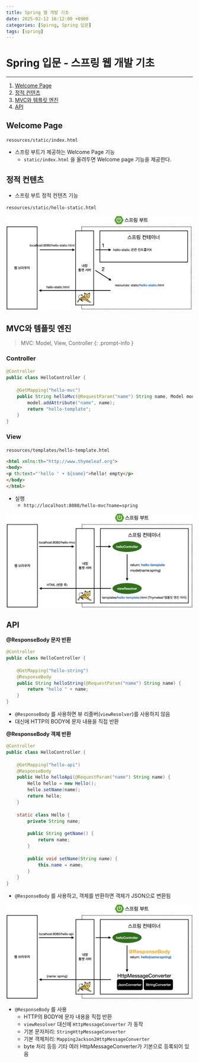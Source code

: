 ```yaml
---
title: Spring 웹 개발 기초
date: 2025-02-12 16:12:00 +0900
categories: [Spirng, Spring 입문]
tags: [spring]
---
```


# Spring 입문 - 스프링 웹 개발 기초
---
1. [Welcome Page](#welcome-page)
2. [정적 컨텐츠](#정적-컨텐츠)
3. [MVC와 템플릿 엔진](#mvc와-템플릿-엔진)
4. [API](#api)

## Welcome Page
`resources/static/index.html`
- 스프링 부트가 제공하는 Welcome Page 기능
    - `static/index.html` 을 올려두면 Welcome page 기능을 제공한다.

## 정적 컨텐츠
- 스프링 부트 정적 컨텐츠 기능

`resources/static/hello-static.html`

![](/assets/img/posts/spring-start-1-1.png)

## MVC와 템플릿 엔진

> MVC: Model, View, Controller
{: .prompt-info }

### Controller

```java
@Controller
public class HelloController {

	@GetMapping("hello-mvc")
	public String helloMvc(@RequestParam("name") String name, Model model) {
		model.addAttribute("name", name);
		return "hello-template";
	}
}
```

### View
`resources/templates/hello-template.html`

```html
<html xmlns:th="http://www.thymeleaf.org">
<body>
<p th:text="'hello ' + ${name}">hello! empty</p>
</body>
</html>
```

- 실행 
  - `http://localhost:8080/hello-mvc?name=spring`

![](/assets/img/posts/spring-start-1-2.png)

## API
**@ResponseBody 문자 반환**

```java
@Controller
public class HelloController {
   
    @GetMapping("hello-string")
    @ResponseBody
    public String helloString(@RequestParam("name") String name) {
        return "hello " + name;
    }
}
```

- `@ResponseBody` 를 사용하면 뷰 리졸버(`viewResolver`)를 사용하지 않음
- 대신에 HTTP의 BODY에 문자 내용을 직접 반환

**@ResponseBody 객체 반환**

```java
@Controller
public class HelloController {
    
    @GetMapping("hello-api")
    @ResponseBody
    public Hello helloApi(@RequestParam("name") String name) {
        Hello hello = new Hello();
        hello.setName(name);
        return hello;
    }

    static class Hello {
        private String name;

        public String getName() {
            return name;
        }

        public void setName(String name) {
            this.name = name;
        }
    }
}
```

- `@ResponseBody` 를 사용하고, 객체를 반환하면 객체가 JSON으로 변환됨

![](/assets/img/posts/spring-start-1-3.png)
- `@ResponseBody` 를 사용
  - HTTP의 BODY에 문자 내용을 직접 반환
  - `viewResolver` 대신에 `HttpMessageConverter` 가 동작
  - 기본 문자처리: `StringHttpMessageConverter`
  - 기본 객체처리: `MappingJackson2HttpMessageConverter`
  - byte 처리 등등 기타 여러 HttpMessageConverter가 기본으로 등록되어 있음